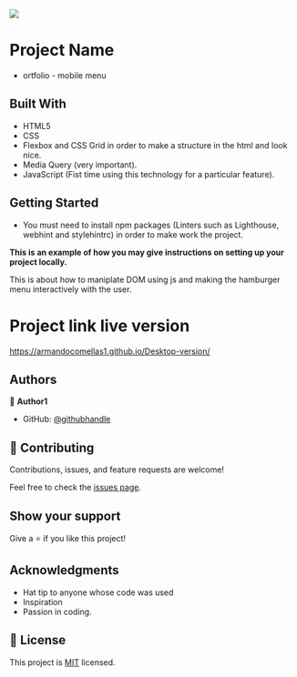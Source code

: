 ![](https://img.shields.io/badge/Microverse-blueviolet)

# Project Name

- ortfolio - mobile menu

## Built With

- HTML5
- CSS
- Flexbox and CSS Grid in order to make a structure in the html and look nice.
- Media Query (very important).
- JavaScript (Fist time using this technology for a particular feature).

## Getting Started

- You must need to install npm packages (Linters such as Lighthouse, webhint and stylehintrc) in order to make work the project.

**This is an example of how you may give instructions on setting up your project locally.**

This is about how to maniplate DOM using js and making the hamburger menu interactively with the user.

# Project link live version
https://armandocomellas1.github.io/Desktop-version/

## Authors

👤 **Author1**

- GitHub: [@githubhandle](https://github.com/armandocomellas1)

## 🤝 Contributing

Contributions, issues, and feature requests are welcome!

Feel free to check the [issues page](../../issues/).

## Show your support

Give a ⭐️ if you like this project!

## Acknowledgments

- Hat tip to anyone whose code was used
- Inspiration
- Passion in coding.

## 📝 License

This project is [MIT](./MIT.md) licensed.